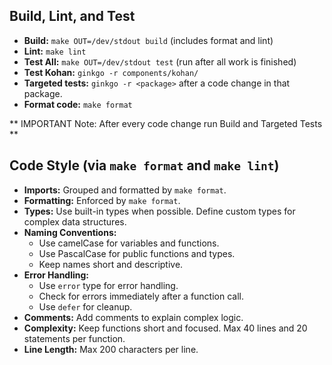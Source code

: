 ## Build, Lint, and Test

- **Build:** `make OUT=/dev/stdout build` (includes format and lint)
- **Lint:** `make lint`
- **Test All:** `make OUT=/dev/stdout test` (run after all work is finished)
- **Test Kohan:** `ginkgo -r components/kohan/`
- **Targeted tests:** `ginkgo -r <package>` after a code change in that package.
- **Format code:** `make format`

** IMPORTANT Note: After every code change run Build and Targeted Tests **

## Code Style (via `make format` and `make lint`)

- **Imports:** Grouped and formatted by `make format`.
- **Formatting:** Enforced by `make format`.
- **Types:** Use built-in types when possible. Define custom types for complex data structures.
- **Naming Conventions:**
    - Use camelCase for variables and functions.
    - Use PascalCase for public functions and types.
    - Keep names short and descriptive.
- **Error Handling:**
    - Use `error` type for error handling.
    - Check for errors immediately after a function call.
    - Use `defer` for cleanup.
- **Comments:** Add comments to explain complex logic.
- **Complexity:** Keep functions short and focused. Max 40 lines and 20 statements per function.
- **Line Length:** Max 200 characters per line.
